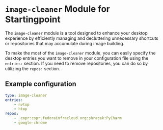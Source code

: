 # `image-cleaner` Module for Startingpoint

The `image-cleaner` module is a tool designed to enhance your desktop experience by efficiently managing and decluttering unnecessary shortcuts or repositories that may accumulate during image building.

To make the most of the `image-cleaner` module, you can easily specify the desktop entries you want to remove in your configuration file using the `entries:` section. If you need to remove repositories, you can do so by utilizing the `repos:` section.

## Example configuration
```yaml
type: image-cleaner
entries:
    - nvtop
    - htop
repos:
    - _copr:copr.fedorainfracloud.org:phracek:PyCharm
    - google-chrome
```
